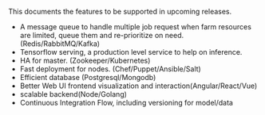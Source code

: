 This documents the features to be supported in upcoming releases.

* A message queue to handle multiple job request when farm resources are limited, queue them and re-prioritize on need. (Redis/RabbitMQ/Kafka)
* Tensorflow serving, a production level service to help on inference.
* HA for master. (Zookeeper/Kubernetes)
* Fast deployment for nodes. (Chef/Puppet/Ansible/Salt)
* Efficient database (Postgresql/Mongodb)
* Better Web UI frontend visualization and interaction(Angular/React/Vue)
* scalable backend(Node/Golang) 
* Continuous Integration Flow, including versioning for model/data
